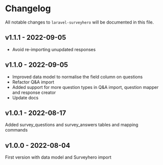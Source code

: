 # Changelog

All notable changes to `laravel-surveyhero` will be documented in this file.

## v1.1.1 - 2022-09-05

- Avoid re-importing unupdated responses

## v1.1.0 - 2022-09-05

- Improved data model to normalise the field column on questions
- Refactor Q&A import
- Added support for more question types in Q&A import, question mapper and response creator
- Update docs

## v1.0.1 - 2022-08-17

Added survey_questions and survey_answers tables and mapping commands

## v1.0.0 - 2022-08-04

First version with data model and Surveyhero import

